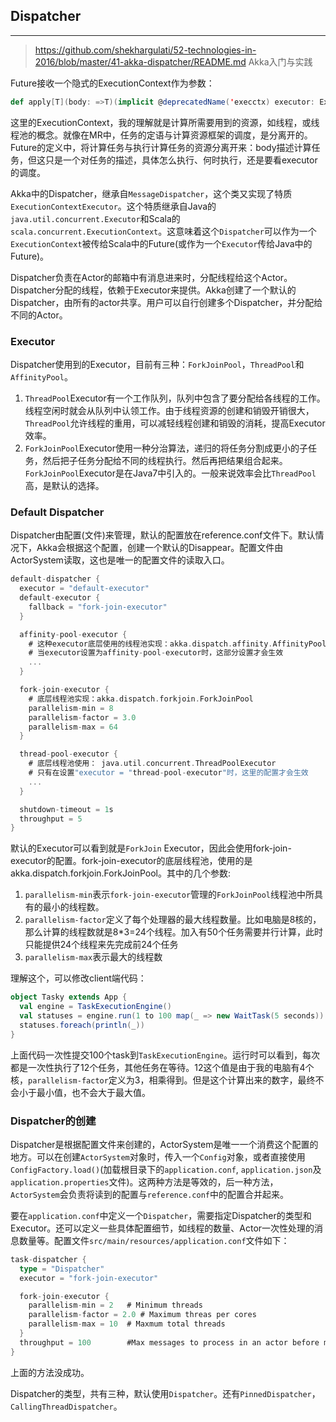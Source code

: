 ## Dispatcher
***
> https://github.com/shekhargulati/52-technologies-in-2016/blob/master/41-akka-dispatcher/README.md
> Akka入门与实践

Future接收一个隐式的ExecutionContext作为参数：

```Scala
def apply[T](body: =>T)(implicit @deprecatedName('execctx) executor: ExecutionContext): Future[T]
```

这里的ExecutionContext，我的理解就是计算所需要用到的资源，如线程，或线程池的概念。就像在MR中，任务的定语与计算资源框架的调度，是分离开的。Future的定义中，将计算任务与执行计算任务的资源分离开来：body描述计算任务，但这只是一个对任务的描述，具体怎么执行、何时执行，还是要看executor的调度。

Akka中的Dispatcher，继承自`MessageDispatcher`，这个类又实现了特质`ExecutionContextExecutor`。这个特质继承自Java的`java.util.concurrent.Executor`和Scala的`scala.concurrent.ExecutionContext`。这意味着这个`Dispatcher`可以作为一个`ExecutionContext`被传给Scala中的Future(或作为一个`Executor`传给Java中的Future)。

Dispatcher负责在Actor的邮箱中有消息进来时，分配线程给这个Actor。Dispatcher分配的线程，依赖于Executor来提供。Akka创建了一个默认的Dispatcher，由所有的actor共享。用户可以自行创建多个Dispatcher，并分配给不同的Actor。

### Executor

Dispatcher使用到的Executor，目前有三种：`ForkJoinPool`，`ThreadPool`和`AffinityPool`。

1. `ThreadPool`Executor有一个工作队列，队列中包含了要分配给各线程的工作。线程空闲时就会从队列中认领工作。由于线程资源的创建和销毁开销很大，`ThreadPool`允许线程的重用，可以减轻线程创建和销毁的消耗，提高Executor效率。
2. `ForkJoinPool`Executor使用一种分治算法，递归的将任务分割成更小的子任务，然后把子任务分配给不同的线程执行。然后再把结果组合起来。`ForkJoinPool`Executor是在Java7中引入的。一般来说效率会比`ThreadPool`高，是默认的选择。


### Default Dispatcher

Dispatcher由配置(文件)来管理，默认的配置放在reference.conf文件下。默认情况下，Akka会根据这个配置，创建一个默认的Disappear。配置文件由ActorSystem读取，这也是唯一的配置文件的读取入口。

```Scala
default-dispatcher {
  executor = "default-executor"
  default-executor {
    fallback = "fork-join-executor"
  }

  affinity-pool-executor {
    # 这种executor底层使用的线程池实现：akka.dispatch.affinity.AffinityPool
    # 当executor设置为affinity-pool-executor时，这部分设置才会生效
    ...
  }

  fork-join-executor {
    # 底层线程池实现：akka.dispatch.forkjoin.ForkJoinPool
    parallelism-min = 8
    parallelism-factor = 3.0
    parallelism-max = 64
  }

  thread-pool-executor {
    # 底层线程池使用： java.util.concurrent.ThreadPoolExecutor
    # 只有在设置"executor = "thread-pool-executor"时，这里的配置才会生效
    ...
  }

  shutdown-timeout = 1s
  throughput = 5
}
```

默认的Executor可以看到就是`ForkJoin` Executor，因此会使用fork-join-executor的配置。fork-join-executor的底层线程池，使用的是akka.dispatch.forkjoin.ForkJoinPool。其中的几个参数:

1. `parallelism-min`表示`fork-join-executor`管理的`ForkJoinPool`线程池中所具有的最小的线程数。
2. `parallelism-factor`定义了每个处理器的最大线程数量。比如电脑是8核的，那么计算的线程数就是8*3=24个线程。加入有50个任务需要并行计算，此时只能提供24个线程来先完成前24个任务
3. `parallelism-max`表示最大的线程数

理解这个，可以修改client端代码：

```Scala
object Tasky extends App {
  val engine = TaskExecutionEngine()
  val statuses = engine.run(1 to 100 map(_ => new WaitTask(5 seconds)) toList)
  statuses.foreach(println(_))
}
```

上面代码一次性提交100个task到`TaskExecutionEngine`。运行时可以看到，每次都是一次性执行了12个任务，其他任务在等待。12这个值是由于我的电脑有4个核，`parallelism-factor`定义为3，相乘得到。但是这个计算出来的数字，最终不会小于最小值，也不会大于最大值。

### Dispatcher的创建

Dispatcher是根据配置文件来创建的，ActorSystem是唯一一个消费这个配置的地方。可以在创建`ActorSystem`对象时，传入一个`Config`对象，或者直接使用`ConfigFactory.load()`(加载根目录下的`application.conf`, `application.json`及`application.properties`文件)。这两种方法是等效的，后一种方法，`ActorSystem`会负责将读到的配置与`reference.conf`中的配置合并起来。

要在`application.conf`中定义一个`Dispatcher`，需要指定Dispatcher的类型和Executor。还可以定义一些具体配置细节，如线程的数量、Actor一次性处理的消息数量等。配置文件`src/main/resources/application.conf`文件如下：

```Scala
task-dispatcher {
  type = "Dispatcher"
  executor = "fork-join-executor"

  fork-join-executor {
    parallelism-min = 2   # Minimum threads
    parallelism-factor = 2.0 # Maximum threas per cores
    parallelism-max = 10  # Maxmum total threads
  }
  throughput = 100        #Max messages to process in an actor before moving on
}
```

上面的方法没成功。

Dispatcher的类型，共有三种，默认使用`Dispatcher`。还有`PinnedDispatcher`，`CallingThreadDispatcher`。
